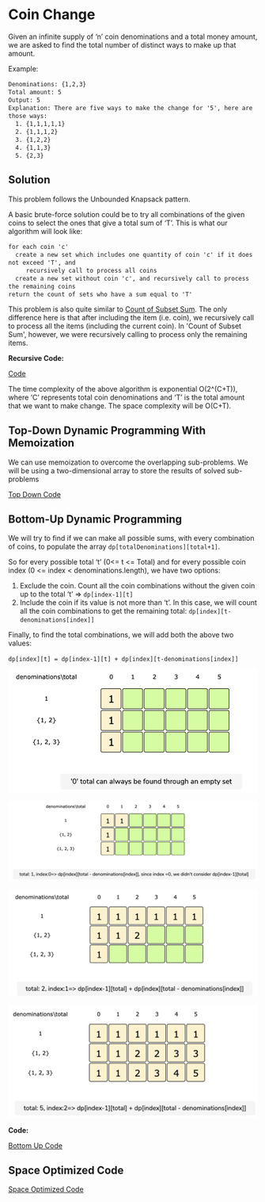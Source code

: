 # Coin Change

Given an infinite supply of ‘n’ coin denominations and a total money amount, we are asked to find the total number of distinct ways to make up that amount.

Example:

```text
Denominations: {1,2,3}
Total amount: 5
Output: 5
Explanation: There are five ways to make the change for '5', here are those ways:
  1. {1,1,1,1,1}
  2. {1,1,1,2}
  3. {1,2,2}
  4. {1,1,3}
  5. {2,3}
```

## Solution

This problem follows the Unbounded Knapsack pattern.

A basic brute-force solution could be to try all combinations of the given coins to select the ones that give a total sum of ‘T’. This is what our algorithm will look like:

```text
for each coin 'c'
  create a new set which includes one quantity of coin 'c' if it does not exceed 'T', and
     recursively call to process all coins
  create a new set without coin 'c', and recursively call to process the remaining coins
return the count of sets who have a sum equal to 'T'
```

This problem is also quite similar to [Count of Subset Sum](count-subset-sum.md). The only difference here is that after including the item \(i.e. coin\), we recursively call to process all the items \(including the current coin\). In 'Count of Subset Sum', however, we were recursively calling to process only the remaining items.

**Recursive Code:**

[Code](https://github.com/vedantb/DP-Interviews/tree/746642c4896349114c442abf9ed439d6490a8193/Coin-Change/coin-change-recursive.js)

The time complexity of the above algorithm is exponential O\(2^\(C+T\)\), where ‘C’ represents total coin denominations and ‘T’ is the total amount that we want to make change. The space complexity will be O\(C+T\).

## Top-Down Dynamic Programming With Memoization

We can use memoization to overcome the overlapping sub-problems. We will be using a two-dimensional array to store the results of solved sub-problems

[Top Down Code](https://github.com/vedantb/DP-Interviews/tree/746642c4896349114c442abf9ed439d6490a8193/Coin-Change/coin-change-top-down.js)

## Bottom-Up Dynamic Programming

We will try to find if we can make all possible sums, with every combination of coins, to populate the array `dp[totalDenominations][total+1]`.

So for every possible total ‘t’ \(0&lt;= t &lt;= Total\) and for every possible coin index \(0 &lt;= index &lt; denominations.length\), we have two options:

1. Exclude the coin. Count all the coin combinations without the given coin up to the total ‘t’ =&gt; `dp[index-1][t]`
2. Include the coin if its value is not more than ‘t’. In this case, we will count all the coin combinations to get the remaining total: `dp[index][t-denominations[index]]`

Finally, to find the total combinations, we will add both the above two values:

`dp[index][t] = dp[index-1][t] + dp[index][t-denominations[index]]`

![Coin Change 1](../.gitbook/assets/CoinChange1.png)

![Coin Change 2](../.gitbook/assets/CoinChange2.png)

![Coin Change 3](../.gitbook/assets/CoinChange3.png)

![Coin Change 4](../.gitbook/assets/CoinChange4.png)

**Code:**

[Bottom Up Code](https://github.com/vedantb/DP-Interviews/tree/746642c4896349114c442abf9ed439d6490a8193/Coin-Change/coin-change-bottom-up.js)

## Space Optimized Code

[Space Optimized Code](https://github.com/vedantb/DP-Interviews/tree/746642c4896349114c442abf9ed439d6490a8193/Coin-Change/coin-change-space-optimized.js)

